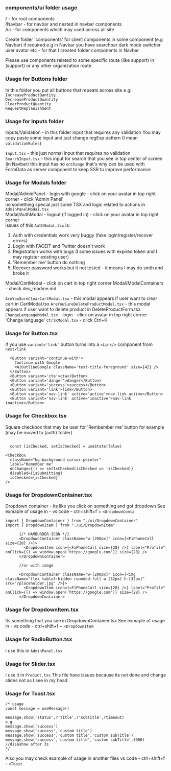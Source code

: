 ### components/ui folder usage

/ - for root components<br/>
/Navbar - for navbar and nested in navbar components<br/>
/ui - for components which may used across all site<br/>

Create folder 'components' for client components in some component (e.g Navbar) if required
e.g in Navbar you have searchbar dark mode switcher user avatar etc - for that I created folder components in Navbar

Please use components related to some specific route (like support) in (support) or any other organization route

### Usage for Buttons folder

In this folder you put all buttons that repeats across site e.g:<br/>
`IncreaseProductQantity`<br/>
`DecreaseProductQuantity`<br/>
`ClearProductQuantity`<br/>
`RequestReplanishment`

### Usage for Inputs folder

Inputs/Validation - in this folder input that requires any validation
You may copy paste some input and just change regExp pattern (I mean `validationRules`)

`Input.tsx` - this just normal input that requires no validation<br/>
`SearchInput.tsx` - this input for search that you see in top center of screen (in Navbar)
this input has no `onChange` that's why can be used with FormData as server component to keep SSR to improve performance

### Usage for Modals folder

Modal/AdminPanel - login with google - click on your avatar in top right corner - click 'Admin Panel'<br/>
no something special just some TSX and logic related to actions in `AdminPanelModal.tsx`<br/>
Modal/AuthModal - logout (if logged in) - click on your avatar in top right corner<br/>
issues of this `AuthModal.tsx` is:

1. Auth with credentials work very buggy (fake login/register/recover errors)
2. Login with FACEIT and Twitter doesn't work
3. Registration works with bugs (I some issues with expired token and I may register existing user)
4. 'Remember me' button do nothing
5. Recover password works but it not tested - it means I may do smth and broke it

Modal/CartModal - click on cart in top right corner
Modal/ModalContainers - check dev_readme.md

`AreYouSureClearCartModal.tsx` - this modal appears if user want to clear cart in CartModal.tsx
`AreYouSureDeleteProductModal.tsx` - this modal appears if user want to delete product in DeleteProductForm.tsx
`ChangeLanguageModal.tsx` - login - click on avatar in top right corner - 'Change language'
`CtrlKModal.tsx` - click Ctrl+K

### Usage for Button.tsx

If you use `variant='link'` button turns into a `<Link/>` component from `next/link`

```tsx
  <Button variant='continue-with'>
    Continue with Google
    <AiOutlineGoogle className='text-title-foreground' size={42} />
  </Button>
  <Button variant='cta'>cta</Button>
  <Button variant='danger'>danger</Button>
  <Button variant='success'>success</Button>
  <Button variant='link'>link</Button>
  <Button variant='nav-link' active='active'>nav-link active</Button>
  <Button variant='nav-link' active='inactive'>nav-link inactive</Button>
```

### Usage for Checkbox.tsx

Square checkbox that may be user for 'Rembember me' button for example (may be moved to (auth) folder)

```tsx

  const [isChecked, setIsChecked] = useState(false)

<Checkbox
  className="bg-background cursor-pointer"
  label="Remember me"
  onChange={() => setIsChecked(isChecked => !isChecked)}
  disabled={isSubmitting}
  isChecked={isChecked}
/>
```

### Usage for DropdownContainer.tsx

Dropdown container - its like you click on something and got dropdown
See exmaple of usage in - vs code - ctrl+shift+f + `<DropdownConta`

```tsx
import { DropdownContainer } from "./ui/DropdownContainer"
import { DropdownItem } from "./ui/DropdownItem"

      {/* HAMBURDER-ICON */}
      <DropdownContainer className="w-[200px]" icon={<FiPhoneCall size={28} />}>
        <DropdownItem icon={<FiPhoneCall size={28} />} label="Profile" onClick={() => window.open('https://google.com')} size={28} />
      </DropdownContainer>

      //or with image

      <DropdownContainer className="w-[200px]" icon={<img className="flex tablet:hidden rounded-full w-[32px] h-[32px]" src='/placeholder.jpg' />}>
        <DropdownItem icon={<FiPhoneCall size={28} />} label="Profile" onClick={() => window.open('https://google.com')} size={28} />
      </DropdownContainer>

```

### Usage for DropdownItem.tsx

Its something that you see in DropdownContainer.tsx
See exmaple of usage in - vs code - ctrl+shift+f + `<DropdownItem`

### Usage for RadioButton.tsx

I use this in `AdminPanel.tsx`

### Usage for Slider.tsx

I use it in `Product.tsx`
This file have issues because its not done and change slides not as I see in my head

### Usage for Toast.tsx

```tsx
/* usage
const message = useMessage()

message.show('status',?'title',?'subTitle',?timeout)
e.g
message.show('success')
message.show('success','custom title')
message.show('success','custom title','custom subTitle')
message.show('success','custom title','custom subTitle',3000) //disashow after 3s
*/
```

Also you may check example of usage in another files
vs code - ctrl+shift+f - `<Toast`
